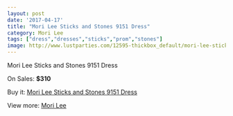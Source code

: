 ```yaml
---
layout: post
date: '2017-04-17'
title: "Mori Lee Sticks and Stones 9151 Dress"
category: Mori Lee
tags: ["dress","dresses","sticks","prom","stones"]
image: http://www.lustparties.com/12595-thickbox_default/mori-lee-sticks-and-stones-9151-dress.jpg
---
```

Mori Lee Sticks and Stones 9151 Dress

On Sales: **$310**
<a href="https://www.lustparties.com/en/mori-lee/4695-mori-lee-sticks-and-stones-9151-dress.html"><amp-img layout="responsive" width="600" height="600" src="//www.lustparties.com/12595-thickbox_default/mori-lee-sticks-and-stones-9151-dress.jpg" alt="Mori Lee Sticks and Stones 9151 Dress 0" /></a>

Buy it: [Mori Lee Sticks and Stones 9151 Dress](https://www.lustparties.com/en/mori-lee/4695-mori-lee-sticks-and-stones-9151-dress.html "Mori Lee Sticks and Stones 9151 Dress")

View more: [Mori Lee](https://www.lustparties.com/en/26-mori-lee "Mori Lee")